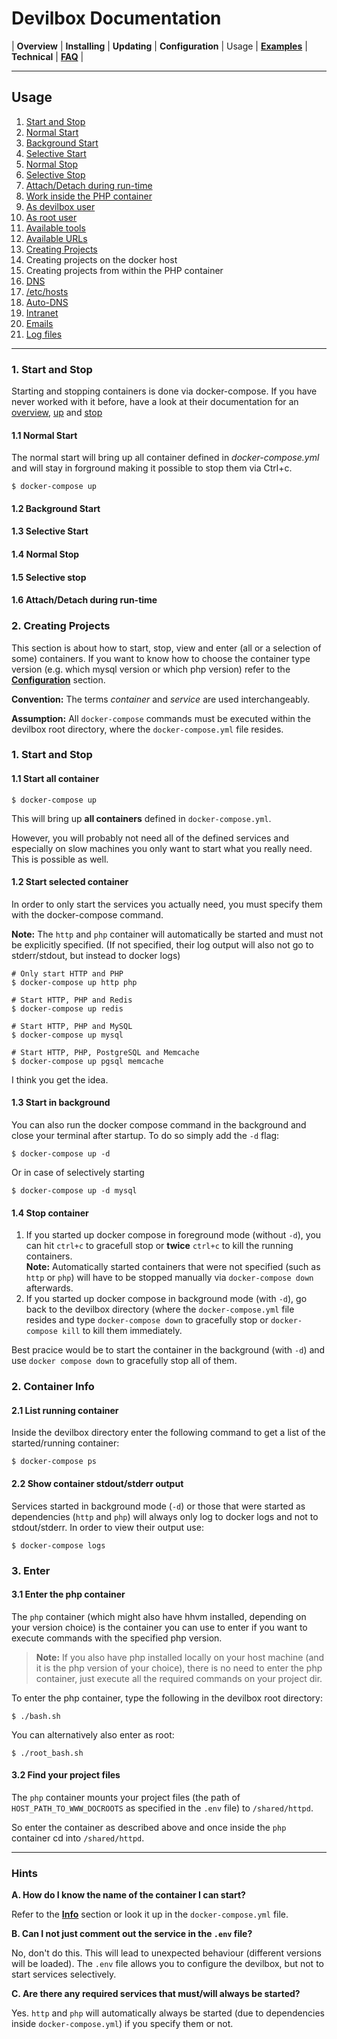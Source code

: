 # Devilbox Documentation

|
**Overview** |
**Installing** |
**Updating** |
**Configuration** |
Usage |
[**Examples**](Examples.md) |
**Technical** |
[**FAQ**](FAQ.md) |

---

## Usage

1. [Start and Stop](#1-start-and-stop)
  1. [Normal Start](#1-1-normal-start)
  2. [Background Start](#)
  3. [Selective Start](#)
  4. [Normal Stop](#)
  5. [Selective Stop](#)
  6. [Attach/Detach during run-time](#)
2. [Work inside the PHP container](#)
  1. [As devilbox user](#)
  2. [As root user](#)
  3. [Available tools](#)
  4. [Available URLs](#)
3. [Creating Projects](#)
  1. Creating projects on the docker host
  2. Creating projects from within the PHP container
4. [DNS](#)
  1. [/etc/hosts](#)
  2. [Auto-DNS](#)
5. [Intranet](#)
6. [Emails](#)
7. [Log files](#)

---

### 1. Start and Stop

Starting and stopping containers is done via docker-compose. If you have never worked with it before, have a look at their documentation for an [overview](https://docs.docker.com/compose/reference/overview/), [up](https://docs.docker.com/compose/reference/up/) and [stop](https://docs.docker.com/compose/reference/stop/)

#### 1.1 Normal Start

The normal start will bring up all container defined in *docker-compose.yml* and will stay in forground making it possible to stop them via Ctrl+c.

```shell
$ docker-compose up
```

#### 1.2 Background Start
#### 1.3 Selective Start
#### 1.4 Normal Stop
#### 1.5  Selective stop
#### 1.6  Attach/Detach during run-time
### 2. Creating Projects

This section is about how to start, stop, view and enter (all or a selection of some) containers. If you want to know how to choose the container type version (e.g. which mysql version or which php version) refer to the **[Configuration](Configuration.md)** section.

**Convention:** The terms *container* and *service* are used interchangeably.

**Assumption:** All `docker-compose` commands must be executed within the devilbox root directory, where the `docker-compose.yml` file resides.

### 1. Start and Stop

#### 1.1 Start all container

```shell
$ docker-compose up
```

This will bring up **all containers** defined in `docker-compose.yml`.

However, you will probably not need all of the defined services and especially on slow machines you only want to start what you really need. This is possible as well.

#### 1.2 Start selected container

In order to only start the services you actually need, you must specify them with the docker-compose command.

**Note:** The `http` and `php` container will automatically be started and must not be explicitly specified. (If not specified, their log output will also not go to stderr/stdout, but instead to docker logs)

```shell
# Only start HTTP and PHP
$ docker-compose up http php

# Start HTTP, PHP and Redis
$ docker-compose up redis

# Start HTTP, PHP and MySQL
$ docker-compose up mysql

# Start HTTP, PHP, PostgreSQL and Memcache
$ docker-compose up pgsql memcache
```
I think you get the idea.

#### 1.3 Start in background

You can also run the docker compose command in the background and close your terminal after startup. To do so simply add the `-d` flag:

```shell
$ docker-compose up -d
```
Or in case of selectively starting
```shell
$ docker-compose up -d mysql
```

#### 1.4 Stop container

1. If you started up docker compose in foreground mode (without `-d`), you can hit `ctrl+c` to gracefull stop or **twice** `ctrl+c` to kill the running containers.<br/>**Note:** Automatically started containers that were not specified (such as `http` or `php`) will have to be stopped manually via `docker-compose down` afterwards.
2. If you started up docker compose in background mode (with `-d`), go back to the devilbox directory (where the `docker-compose.yml` file resides and type `docker-compose down` to gracefully stop or `docker-compose kill` to kill them immediately.

Best pracice would be to start the container in the background (with `-d`) and use `docker compose down` to gracefully stop all of them.

### 2. Container Info

#### 2.1 List running container

Inside the devilbox directory enter the following command to get a list of the started/running container:
```shell
$ docker-compose ps
```

#### 2.2 Show container stdout/stderr output

Services started in background mode (`-d`) or those that were started as dependencies (`http` and `php`) will always only log to docker logs and not to stdout/stderr. In order to view their output use:
```shell
$ docker-compose logs
```

### 3. Enter

#### 3.1 Enter the php container

The `php` container (which might also have hhvm installed, depending on your version choice) is the container you can use to enter if you want to execute commands with the specified php version.

> **Note:** If you also have php installed locally on your host machine (and it is the php version of your choice), there is no need to enter the php container, just execute all the required commands on your project dir.

To enter the php container, type the following in the devilbox root directory:
```shel
$ ./bash.sh
```
You can alternatively also enter as root:
```
$ ./root_bash.sh
```

#### 3.2 Find your project files

The `php` container mounts your project files (the path of `HOST_PATH_TO_WWW_DOCROOTS` as specified in the `.env` file) to `/shared/httpd`.

So enter the container as described above and once inside the `php` container cd into `/shared/httpd`.

----

### Hints

**A. How do I know the name of the container I can start?**

Refer to the **[Info](Info.md)** section or look it up in the `docker-compose.yml` file.

**B. Can I not just comment out the service in the `.env` file?**

No, don't do this. This will lead to unexpected behaviour (different versions will be loaded).
The `.env` file allows you to configure the devilbox, but not to start services selectively.

**C. Are there any required services that must/will always be started?**

Yes. `http` and `php` will automatically always be started (due to dependencies inside `docker-compose.yml`) if you specify them or not.
